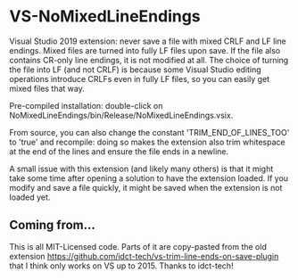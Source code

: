 # VS-NoMixedLineEndings
 Visual Studio 2019 extension: never save a file with mixed CRLF and LF line endings.  Mixed files are
 turned into fully LF files upon save.  If the file also contains CR-only line endings, it is not
 modified at all.  The choice of turning the file into LF (and not CRLF) is because some Visual Studio
 editing operations introduce CRLFs even in fully LF files, so you can easily get mixed files that way.

 Pre-compiled installation: double-click on NoMixedLineEndings/bin/Release/NoMixedLineEndings.vsix.

 From source, you can also change the constant 'TRIM_END_OF_LINES_TOO' to 'true' and recompile:
 doing so makes the extension also trim whitespace at the end of the lines and ensure the file
 ends in a newline.

 A small issue with this extension (and likely many others) is that it might take some time after
 opening a solution to have the extension loaded.  If you modify and save a file quickly, it might
 be saved when the extension is not loaded yet.

## Coming from...

 This is all MIT-Licensed code.  Parts of it are copy-pasted from the old extension
 https://github.com/idct-tech/vs-trim-line-ends-on-save-plugin
 that I think only works on VS up to 2015.  Thanks to idct-tech!
